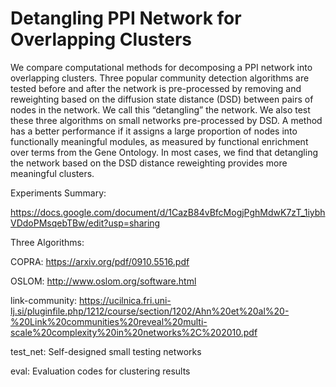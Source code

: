 # Detangling PPI Network for Overlapping Clusters

We compare computational methods for decomposing a PPI network into overlapping clusters. Three popular community detection algorithms are tested before and after the network is pre-processed by removing and reweighting based on the diffusion state distance (DSD) between pairs of nodes in the network. We call this “detangling” the network. We also test these three algorithms on small networks pre-processed by DSD. A method has a better performance if it assigns a large proportion of nodes into functionally meaningful modules, as measured by functional enrichment over terms from the Gene Ontology. In most cases, we find that detangling the network based on the DSD distance reweighting provides more meaningful clusters.

Experiments Summary:

https://docs.google.com/document/d/1CazB84vBfcMogjPghMdwK7zT_1iybhVDdoPMsqebTBw/edit?usp=sharing


Three Algorithms:

COPRA: https://arxiv.org/pdf/0910.5516.pdf

OSLOM: http://www.oslom.org/software.html

link-community: https://ucilnica.fri.uni-lj.si/pluginfile.php/1212/course/section/1202/Ahn%20et%20al%20-%20Link%20communities%20reveal%20multi-scale%20complexity%20in%20networks%2C%202010.pdf


test_net: Self-designed small testing networks

eval: Evaluation codes for clustering results
